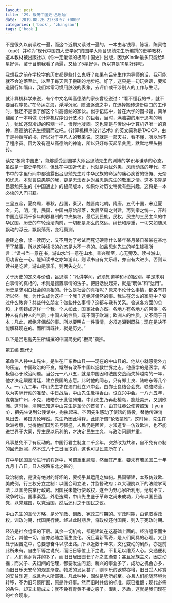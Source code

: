 ```yaml
---
layout: post
title: '29. 极简中国史·吕思勉'
date: '2019-08-26 21:38:57 +0800'
categories: ['book', 'zhangsan']
tags: ['book']
---
```


不是很久以前读过一遍，而这个近期又读过一遍的，一本由与钱穆、陈垣、陈寅恪（què）并称为“现代中国四大史学家”的国学大师吕思勉先生所编撰的史学教材。这本教材被出版社以《你一定爱读的极简中国史》出版，因为Kindle最多只能给5星好评，鉴于目前我看了两遍，又给了5星好评，所以算是10星好评吧。



我想我之前在学校学的历史都是些什么鬼呀？如果有吕先生作为导师的话，我可能就不会沦落至此，以至于每天苦于搬砖的地步吧。好了，这只是一句玩笑话，要知道隔行如隔山，我们常常习惯用肤浅的表象，去评价或干涉别人的工作与生活。



就计算机科学来说，有个中文名叫高德纳的家伙曾经说过：“看不懂我的书，就不要当程序员。”在命运之海，浮浮沉沉，随波逐流之中，在选择搬砖这份糊口的工作时，我还不是很了解这个叫高德纳的家伙。似乎记忆中，曾在大学的图书馆，简单翻阅了一本叫做《计算机程序设计艺术》的巨著，当时，满脑袋的用于思考的地方，犹如逐渐冷却的糨糊一样，慢慢地凝固。这也算是与传说中计算机界唯一的真神，高德纳老先生擦肩而过吧。《计算机程序设计艺术》的英文简称是TAOCP，由于是神撰写的书，所以对于平凡人的我来说，这就是一部天书，看不懂，所以当不了程序员。因为没有遵从高德纳的神谕，所以只好每天起早贪黑，默默地埋头搬砖。



读完“极简中国史”，能够感受到国学大师吕思勉先生的渊博的学识与谦恭的心态。虽然是一部史学教材，但处在中国近代史，也就是内忧外患，风雨动荡的年代，在书中的字里行间中都流露出吕思勉先生对中华民族的命运的痛心疾首的愤慨、无奈和忧思。本就言语愚钝的我，更是无法表达对吕思勉先生的敬重之情。这本书算是吕思勉先生的《中国通史》的极简版本，如果你对历史稍微有些兴趣，这将是一本必读的入门书籍。



三皇五帝，夏商周，春秋，战国，秦汉，魏晋南北朝，隋唐，五代十国，宋辽夏金，元，明，清，民国，中国由原始部落，发展至周之封建，再到秦之统一，开辟中国连续两千多年的郡县制的中央集权，最后到民族，民权，民生的三民主义的中华民国。历史的车轮滚滚向前，一切都是那么的悠远、绵长和厚重，一切又如随风飘动的浮云，飘飘荡荡，变幻莫测。



搬砖之余，读一读历史，又不用为了考试而死记硬背什么某年某月某日某某在某地干了某事，所以这种读书的心态是大不一样的。如吕思勉先生的学生钱穆所言：“读书当一意在书，游山水当一意在山水。乘兴所至，心无旁及。读书游山，用功皆在一心。能知读书之亦如游山，则读书自有大乐趣，亦自有大进步。否则认读书是吃苦，游山是享乐，则两失之矣。”



关于历史的定义与价值，吕思勉：“凡讲学问，必须知道学和术的区别。学是求明白事情的真相的，术则是措置事情的法子。把旧话说起来，就是“明体”和“达用”。历史是求明白社会的真相的。什么是社会的真相呢？原来不论什么事情，都各有其所以然。我，为什么成为这样一个我？这绝非偶然的事。我生在怎么的家庭中？受过什么教育？共些什么朋友？做些什么事情？这都与我有关系。合这各方面的总和，才陶铸成这样一个我。个人如此，国家社会亦然。各地方有各地方的风俗；各种人有各种人的气质；中国人的性质，既不同于欧洲；欧洲人的性质，又不同于日本；凡此，都绝非偶然的事。所以要明白一件事情，必须追溯到既往；现在是决不能解释现在的。而所谓既往，就是历史。”



以下是吕思勉先生所编撰的中国简史的“极简”摘抄。



第五编 现代史



革命伟人孙中山先生，是生在广东香山县——现在的中山县的。他从小就感觉外力的压迫，中国政治的不良，慨然有改革中国以拯救世界之志。他虽学的是医学，却极留心于政治问题。当公元一八八五，就是中国因和法国交战而失掉越南的一年，他才决定颠覆清廷，建立民国的志愿。此时他的同志，只有郑士良、陆皓东等几个人。一八九二年，中山先生才在澳门创立兴中会。由郑士良结合会党，联络防营，以为实际行动的准备。中日战后，中山先生赴檀香山，设立兴中会。一八九五年，谋袭据广州，不克，陆皓东于此役殉难。中山先生乃再赴檀岛，旋赴美洲，又到欧洲。这时候，清朝已知道中山先生是革命的首领了。由其驻英公使龚照瑗（ yu à n），把先生诱到公使馆中，拘执起来。卒因先生感动了使馆的侍役，替他传递消息出去。英国舆论哗然。先生乃因此得释。此即所谓“伦敦蒙难”。这时候，先生在欧洲考察，觉得他们国势虽号强盛，人民仍是困苦。才知道专一仿效欧洲，也不能进世界于大同，畀生民以乐利的，才决定民生主义，与政治问题并重。



凡事总免不了有反动的。中国行君主制度二千余年，突然改为共和，自不免有帝制的回光返照，然不过八十三日而取消，这也可见民意所在了。



在中华民国革命进行的程途中，可谓重重魔障，然而其严重，要未有若民国二十年九月十八日，日人侵略东北之甚的。



政治制度，是没有绝对的好坏的，要视乎其运用之如何。民国肇建，本系仿效欧、美成例，行三权分立之制：以国会司立法，并监督政府；以大理院以下的法院掌司法；以国务院掌行政的。因国民未能行使政权，遂至为野心家所利用。纪纲不立，政争时起。国事紊乱，外患迭乘，中山先生鉴于革命之尚未成功，乃有以国民造党，以党建国，以党治国，然后还付之于国民之议。



中山先生的革命方略，是分军政、训政、宪政三时期的。军政时期，由党取得政权。训政时期，代国民行使。经过此时期后，将政权还付国民，则入于宪政时期。



经济是社会组织的下层。其余一切机构，都是建筑在这基础上面的。经济组织而生变化，其他一切，自亦必随之而生变化。况且喜新骛奇，是人们同具的心理。又且处于困苦之中，总要想奋斗以求出路。所以近数十年来，文化变动的剧烈，亦是前此所未有。自由平等之说兴，而旧日等位上下之说，不复足以维系人心。交通便利了，人们离乡背井的多了，而旧日居田园长子孙之念渐变；甚且家族主义，因之动摇；而父子、夫妇间的伦理，都要发生问题。新兴的事业多了，成功之机会亦多，而旧日乐天安命的观念渐变。物质的发达甚了，则享乐的欲望亦增，旧日受人称赏的安贫乐道，或且为人所鄙夷。凡此种种，固然是势所必至。亦且人们能随环境为转移，不为旧习惯所囿，原是件好事。然而旧时共信的标准，既已推翻；现代必需的条件，却又未能成立；就不免有青黄不接之感了。混乱、矛盾，这就是我们现在的社会现象。
